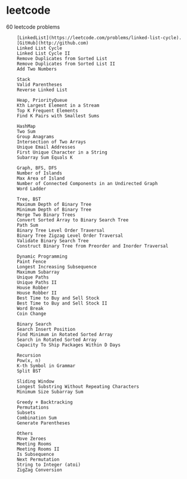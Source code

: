 # leetcode
60 leetcode problems 

		[LinkedList](https://leetcode.com/problems/linked-list-cycle).
		[GitHub](http://github.com)
		Linked List Cycle
		Linked List Cycle II
		Remove Duplicates from Sorted List
		Remove Duplicates from Sorted List II
		Add Two Numbers

		Stack
		Valid Parentheses
		Reverse Linked List

		Heap, PriorityQueue
		Kth Largest Element in a Stream
		Top K Frequent Elements
		Find K Pairs with Smallest Sums

		HashMap
		Two Sum
		Group Anagrams
		Intersection of Two Arrays
		Unique Email Addresses
		First Unique Character in a String
		Subarray Sum Equals K

		Graph, BFS, DFS
		Number of Islands
		Max Area of Island
		Number of Connected Components in an Undirected Graph
		Word Ladder

		Tree, BST
		Maximum Depth of Binary Tree
		Minimum Depth of Binary Tree
		Merge Two Binary Trees
		Convert Sorted Array to Binary Search Tree
		Path Sum
		Binary Tree Level Order Traversal
		Binary Tree Zigzag Level Order Traversal
		Validate Binary Search Tree
		Construct Binary Tree from Preorder and Inorder Traversal

		Dynamic Programming
		Paint Fence
		Longest Increasing Subsequence
		Maximum Subarray
		Unique Paths
		Unique Paths II
		House Robber
		House Robber II
		Best Time to Buy and Sell Stock
		Best Time to Buy and Sell Stock II
		Word Break
		Coin Change

		Binary Search
		Search Insert Position
		Find Minimum in Rotated Sorted Array
		Search in Rotated Sorted Array
		Capacity To Ship Packages Within D Days

		Recursion
		Pow(x, n)
		K-th Symbol in Grammar
		Split BST

		Sliding Window
		Longest Substring Without Repeating Characters
		Minimum Size Subarray Sum

		Greedy + Backtracking
		Permutations
		Subsets
		Combination Sum
		Generate Parentheses

		Others
		Move Zeroes
		Meeting Rooms
		Meeting Rooms II
		Is Subsequence
		Next Permutation
		String to Integer (atoi)
		ZigZag Conversion